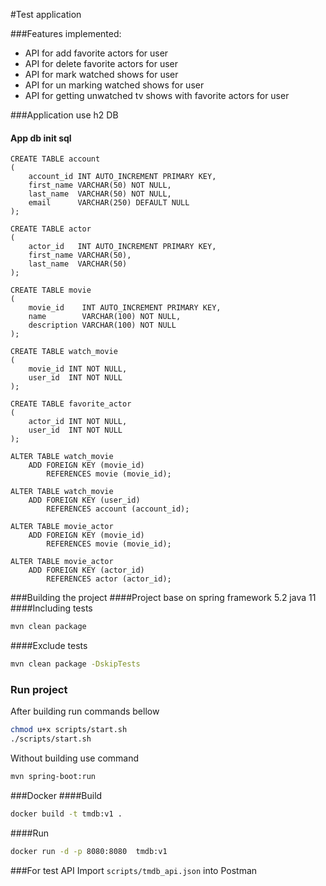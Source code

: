 #Test application 

###Features  implemented:

* API for add favorite actors for user
* API for delete favorite actors for user
* API for mark watched shows for user
* API for un marking watched shows for user
* API for getting unwatched tv shows with favorite actors for user
    
###Application use h2 DB
#### App db init sql
~~~h2 
CREATE TABLE account
(
    account_id INT AUTO_INCREMENT PRIMARY KEY,
    first_name VARCHAR(50) NOT NULL,
    last_name  VARCHAR(50) NOT NULL,
    email      VARCHAR(250) DEFAULT NULL
);
~~~
~~~h2 
CREATE TABLE actor
(
    actor_id   INT AUTO_INCREMENT PRIMARY KEY,
    first_name VARCHAR(50),
    last_name  VARCHAR(50)
);
~~~
~~~h2 
CREATE TABLE movie
(
    movie_id    INT AUTO_INCREMENT PRIMARY KEY,
    name        VARCHAR(100) NOT NULL,
    description VARCHAR(100) NOT NULL
);
~~~
~~~h2 
CREATE TABLE watch_movie
(
    movie_id INT NOT NULL,
    user_id  INT NOT NULL
);
~~~
~~~h2 
CREATE TABLE favorite_actor
(
    actor_id INT NOT NULL,
    user_id  INT NOT NULL
);
~~~
~~~h2
ALTER TABLE watch_movie
    ADD FOREIGN KEY (movie_id)
        REFERENCES movie (movie_id);

ALTER TABLE watch_movie
    ADD FOREIGN KEY (user_id)
        REFERENCES account (account_id);

ALTER TABLE movie_actor
    ADD FOREIGN KEY (movie_id)
        REFERENCES movie (movie_id);

ALTER TABLE movie_actor
    ADD FOREIGN KEY (actor_id)
        REFERENCES actor (actor_id);
~~~

###Building the project
####Project base on
    spring framework 5.2 
    java 11
####Including tests
~~~bash
mvn clean package
~~~
####Exclude tests
~~~bash
mvn clean package -DskipTests
~~~

### Run project
After building run commands bellow
~~~bash
chmod u+x scripts/start.sh
./scripts/start.sh
~~~
Without building use command
~~~bash
mvn spring-boot:run
~~~

###Docker
####Build 
~~~bash
docker build -t tmdb:v1 . 
~~~
####Run
~~~bash
docker run -d -p 8080:8080  tmdb:v1
~~~

###For test API
Import ```scripts/tmdb_api.json``` into Postman
 





 
